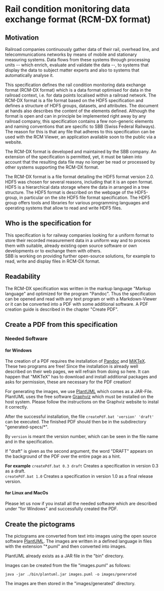 # Rail condition monitoring data exchange format (RCM-DX format)

## Motivation

Railroad companies continuously gather data of their rail, overhead line, and telecommunications networks by means of mobile and stationary measuring systems. Data flows from these systems through processing units -- which enrich, evaluate and validate the data --, to systems that display the data to subject matter experts and also to systems that automatically analyse it.

This specification defines the rail condition monitoring data exchange format (RCM-DX format) which is a data format optimised for data in the railroad context, i.e. for data points localised within a railroad network. The RCM-DX format is a file format based on the HDF5 specification and defines a structure of HDF5 groups, datasets, and attributes. The document at hands also describes the content of the elements defined. Although the format is open and can in principle be implemented right away by any railroad company, this specification contains a few non-generic elements and naming conventions that are specific to SBB (Swiss Federal Railways). The reason for this is that any file that adheres to this specification can be used with the RCM Viewer, an application available soon to the public via a website.

The RCM-DX format is developed and maintained by the SBB company. An extension of the specification is permitted, yet, it must be taken into account that the resulting data file may no longer be read or processed by other systems supporting the RCM-DX format.

The RCM-DX format is a file format detailing the HDF5 format version 2.0. HDF5 was chosen for several reasons, including that it is an open format. HDF5 is a hierarchical data storage where the data in arranged in a tree structure. The HDF5 format is described on the webpage of the HDF5-group, in particular on the site HDF5 file format specification. The HDF5 group offers tools and libraries for various programming languages and operating systems that allow to read and write HDF5 files.

## Who is the specification for

This specification is for railway companies looking for a uniform format to store their recorded measurement data in a uniform way and to process them with suitable, already existing open source software or own developments or to exchange them with others.  
SBB is working on providing further open-source solutions, for example to read, write and display files in RCM-DX format.

## Readability

The RCM-DX specification was written in the markup language "Markup language" and optimized for the program "Pandoc". Thus the specification can be opened and read with any text program or with a Markdown-Viewer or it can be converted into a PDF with some additional software. A PDF creation guide is described in the chapter "Create PDF".

## Create a PDF from this specification

### Needed Software

#### for Windows

The creation of a PDF requires the installation of [Pandoc](https://pandoc.org/installing.html) and [MiKTeX](https://miktex.org/). These two programs are free! Since the installation is already well described on their web pages, we will refrain from doing so here. It can happen that "MiKTeX" has to download and install additional packages and asks for permission, these are necessary for the PDF creation!

For generating the images, we use [PlantUML](https://plantuml.com/de/) which comes as a JAR-File. PlantUML uses the free software [Graphviz](https://www.graphviz.org/) which must be installed on the host system. Please follow the instructions on the Graphviz website to instal it correctly.

After the successful installation, the file `createPdf.bat 'version' 'draft'` can be executed. The finished PDF should then be in the subdirectory "generated-specs/*".

By `version` is meant the version number, which can be seen in the file name and in the specification.

If "draft" is given as the second argument, the word "DRAFT" appears on the background of the PDF over the entire page as a hint.

**For example**
`createPdf.bat 0.3 draft` Creates a specification in version 0.3 as a draft.  
`createPdf.bat 1.0` Creates a specification in version 1.0 as a final release version.  

#### for Linux and MacOs

Please let us now if you install all the needed software which are described under "for Windows" and successfully created the PDF.

## Create the pictograms

The pictograms are converted from text into images using the open source software [PlantUML](https://plantuml.com/de/). The images are written in a defined language in files with the extension "*.puml" and then converted into images.

PlantUML already exists as a JAR file in the "bin" directory.

Images can be created from the file "images.puml" as follows:

``` batch
java -jar ./bin/plantuml.jar images.puml -o images/generated
```

The images are then stored in the "images/generated" directory.
